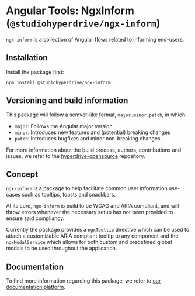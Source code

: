 # Angular Tools: NgxInform (`@studiohyperdrive/ngx-inform`)

`ngx-inform` is a collection of Angular flows related to informing end-users.

## Installation

Install the package first:

```shell
npm install @studiohyperdrive/ngx-inform
```

## Versioning and build information

This package will follow a semver-like format, `major.minor.patch`, in which:

- `major`: Follows the Angular major version
- `minor`: Introduces new features and (potential) breaking changes
- `patch`: Introduces bugfixes and minor non-breaking changes

For more information about the build process, authors, contributions and issues, we refer to the [hyperdrive-opensource](https://github.com/studiohyperdrive/hyperdrive-opensource) repository.

## Concept

`ngx-inform` is a package to help facilitate common user information use-cases such as tooltips, toasts and snackbars.

At its core, `ngx-inform` is build to be WCAG and ARIA compliant, and will throw errors whenever the necessary setup has not been provided to ensure said compliancy.

Currently the package provides a `ngxTooltip` directive which can be used to attach a customizable ARIA compliant tooltip to any component and the `ngxModalService` which allows for both custom and predefined global modals to be used throughout the application.

## Documentation

To find more information regarding this package, we refer to [our documentation platform](https://open-source.studiohyperdrive.be/docs/angular/inform/introduction).
